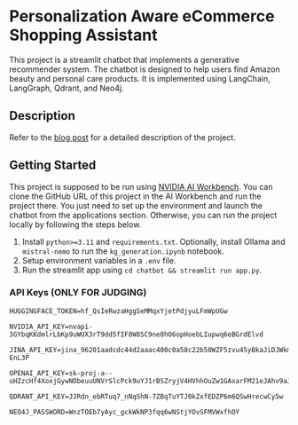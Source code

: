 # Personalization Aware eCommerce Shopping Assistant

This project is a streamlit chatbot that implements a generative recommender system. The chatbot is designed to help users find Amazon beauty and personal care products. It is implemented using LangChain, LangGraph, Qdrant, and Neo4j.


## Description

Refer to the [blog post](./blog_post.md) for a detailed description of the project.

## Getting Started

This project is supposed to be run using [NVIDIA AI Workbench](https://docs.nvidia.com/ai-workbench/user-guide/latest/overview/introduction.html). You can clone the GitHub URL of this project in the AI Workbench and run the project there. You just need to set up the environment and launch the chatbot from the applications section. Otherwise, you can run the project locally by following the steps below.

1. Install `python>=3.11` and `requirements.txt`. Optionally, install Ollama and `mistral-nemo` to run the `kg_generation.ipynb` notebook.
2. Setup environment variables in a `.env` file.
3. Run the streamlit app using `cd chatbot && streamlit run app.py`.

### API Keys (ONLY FOR JUDGING)

    HUGGINGFACE_TOKEN=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

    NVIDIA_API_KEY=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

    JINA_API_KEY=jina_96201aadcdc44d2aaac400c0a58c22b50WZF5zvu45yBkaJiDJWkmS-EnL3P

    OPENAI_API_KEY=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
    
    QDRANT_API_KEY=JJRdn_ebRTuq7_nNqShN-7ZBqTuYTJ0kZxfEDZP6m6QSwHrecwCy5w
    
    NEO4J_PASSWORD=WnzTOEb7yAyc_gckWkNP3fqq6wNStjYOvSFMVWxfhOY
